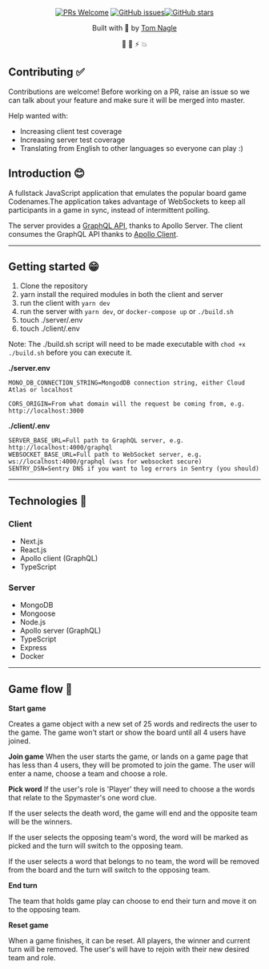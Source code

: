 <div align="center">

[![PRs Welcome](https://img.shields.io/badge/PRs-welcome-brightblue.svg?style=flat-square)](http://makeapullrequest.com) 
[![GitHub issues](https://img.shields.io/github/issues/tomanagle/codenames?style=flat-square)](https://github.com/tomanagle/codenames/issues)[![GitHub stars](https://img.shields.io/github/stars/tomanagle/codenames?style=flat-square)](https://github.com/tomanagle/codenames/stargazers)

Built with 💜 by [Tom Nagle](https://github.com/tomanagle)

🌟 👀 ⚡ 💥
</div>

## Contributing ✅
Contributions are welcome! Before working on a PR, raise an issue so we can talk about your feature and make sure it will be merged into master.

Help wanted with:
* Increasing client test coverage
* Increasing server test coverage
* Translating from English to other languages so everyone can play :)


## Introduction 😊
A fullstack JavaScript application that emulates the popular board game Codenames.The application takes advantage of WebSockets to keep all participants in a game in sync, instead of intermittent polling.

The server provides a [GraphQL API](https://www.apollographql.com/docs/apollo-server/), thanks to Apollo Server. The client consumes the GraphQL API thanks to [Apollo Client](https://www.apollographql.com/docs/react/).


---


## Getting started 😁

1. Clone the repository
2. yarn install the required modules in both the client and server
3. run the client with ```yarn dev```
4. run the server with ```yarn dev```, or ```docker-compose up``` or ```./build.sh```
5. touch ./server/.env
6. touch ./client/.env

Note: The ./build.sh script will need to be made executable with ```chod +x ./build.sh``` before you can execute it.

**./server.env**
```
MONO_DB_CONNECTION_STRING=MongodDB connection string, either Cloud Atlas or localhost

CORS_ORIGIN=From what domain will the request be coming from, e.g. http://localhost:3000
```

**./client/.env**
```
SERVER_BASE_URL=Full path to GraphQL server, e.g. http://localhost:4000/graphql
WEBSOCKET_BASE_URL=Full path to WebSocket server, e.g. ws://localhost:4000/graphql (wss for websocket secure)
SENTRY_DSN=Sentry DNS if you want to log errors in Sentry (you should)

```
---

## Technologies 🚀

### Client
* Next.js 
* React.js
* Apollo client (GraphQL)
* TypeScript

### Server
* MongoDB
* Mongoose
* Node.js
* Apollo server (GraphQL)
* TypeScript
* Express
* Docker

---

## Game flow 🎲
**Start game**

Creates a game object with a new set of 25 words and redirects the user to the game. The game won't start or show the board until all 4 users have joined.

**Join game**
When the user starts the game, or lands on a game page that has less than 4 users, they will be promoted to join the game. The user will enter a name, choose a team and choose a role.

**Pick word**
If the user's role is 'Player' they will need to choose a the words that relate to the Spymaster's one word clue.

If the user selects the death word, the game will end and the opposite team will be the winners.

If the user selects the opposing team's word, the word will be marked as picked and the turn will switch to the opposing team.

If the user selects a word that belongs to no team, the word will be removed from the board and the turn will switch to the opposing team. 

**End turn**

The team that holds game play can choose to end their turn and move it on to the opposing team.

**Reset game**

When a game finishes, it can be reset. All players, the winner and current turn will be removed. The user's will have to rejoin with their new desired team and role.

